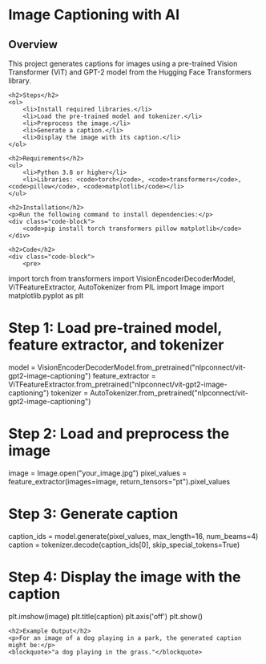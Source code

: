 <html>

<body>
    <h1>Image Captioning with AI</h1>
    <h2>Overview</h2>
    <p>This project generates captions for images using a pre-trained Vision Transformer (ViT) and GPT-2 model from the Hugging Face Transformers library.</p>
    
    <h2>Steps</h2>
    <ol>
        <li>Install required libraries.</li>
        <li>Load the pre-trained model and tokenizer.</li>
        <li>Preprocess the image.</li>
        <li>Generate a caption.</li>
        <li>Display the image with its caption.</li>
    </ol>

    <h2>Requirements</h2>
    <ul>
        <li>Python 3.8 or higher</li>
        <li>Libraries: <code>torch</code>, <code>transformers</code>, <code>pillow</code>, <code>matplotlib</code></li>
    </ul>

    <h2>Installation</h2>
    <p>Run the following command to install dependencies:</p>
    <div class="code-block">
        <code>pip install torch transformers pillow matplotlib</code>
    </div>

    <h2>Code</h2>
    <div class="code-block">
        <pre>
import torch
from transformers import VisionEncoderDecoderModel, ViTFeatureExtractor, AutoTokenizer
from PIL import Image
import matplotlib.pyplot as plt

# Step 1: Load pre-trained model, feature extractor, and tokenizer
model = VisionEncoderDecoderModel.from_pretrained("nlpconnect/vit-gpt2-image-captioning")
feature_extractor = ViTFeatureExtractor.from_pretrained("nlpconnect/vit-gpt2-image-captioning")
tokenizer = AutoTokenizer.from_pretrained("nlpconnect/vit-gpt2-image-captioning")

# Step 2: Load and preprocess the image
image = Image.open("your_image.jpg")
pixel_values = feature_extractor(images=image, return_tensors="pt").pixel_values

# Step 3: Generate caption
caption_ids = model.generate(pixel_values, max_length=16, num_beams=4)
caption = tokenizer.decode(caption_ids[0], skip_special_tokens=True)

# Step 4: Display the image with the caption
plt.imshow(image)
plt.title(caption)
plt.axis('off')
plt.show()
        </pre>
    </div>

    <h2>Example Output</h2>
    <p>For an image of a dog playing in a park, the generated caption might be:</p>
    <blockquote>"a dog playing in the grass."</blockquote>
</body>
</html>
